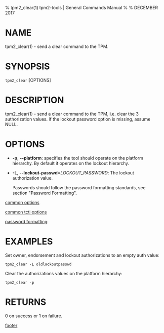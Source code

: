 % tpm2_clear(1) tpm2-tools | General Commands Manual
%
% DECEMBER 2017

# NAME

tpm2_clear(1) - send a clear command to the TPM.

# SYNOPSIS

`tpm2_clear` [OPTIONS]

# DESCRIPTION

tpm2_clear(1) - send a clear command to the TPM, i.e. clear the 3 authorization
values. If the lockout password option is missing, assume NULL.

# OPTIONS

  * **-p**, **--platform**:
    specifies the tool should operate on the platform hierarchy. By default
    it operates on the lockout hierarchy.

  * **-L**, **--lockout-passwd**=_LOCKOUT\_PASSWORD_:
    The lockout authorization value.

    Passwords should follow the password formatting standards, see section
    "Password Formatting".

[common options](common/options.md)

[common tcti options](common/tcti.md)

[password formatting](common/password.md)

# EXAMPLES

Set owner, endorsement and lockout authorizations to an empty auth value:

```
tpm2_clear -L oldlockoutpasswd
```

Clear the authorizations values on the platform hierarchy:

```
tpm2_clear -p
```

# RETURNS

0 on success or 1 on failure.

[footer](common/footer.md)
